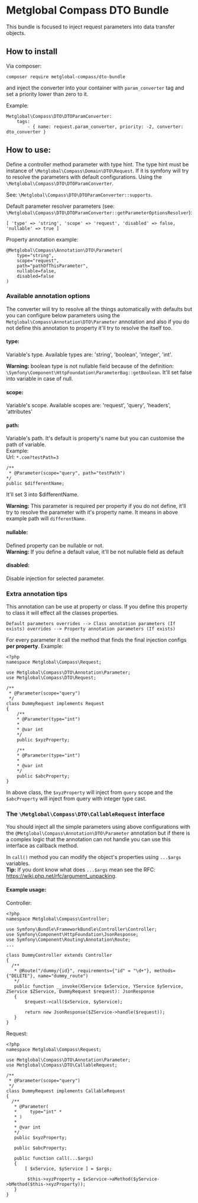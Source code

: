 # Metglobal Compass DTO Bundle
This bundle is focused to inject request parameters into data transfer objects.
## How to install
Via composer:

`composer require metglobal-compass/dto-bundle`

and inject the converter into your container with `param_converter` tag and set a priority lower than zero to it.

Example:

    Metglobal\Compass\DTO\DTOParamConverter:
        tags:
            - { name: request.param_converter, priority: -2, converter: dto_converter }

## How to use:
Define a controller method parameter with type hint. The type hint must be instance of `\Metglobal\Compass\Domain\DTO\Request`. If it is symfony will try to resolve the parameters with default configurations. Using the `\Metglobal\Compass\DTO\DTOParamConverter`.

See: `\Metglobal\Compass\DTO\DTOParamConverter::supports`.

Default parameter resolver parameters (see: `\Metglobal\Compass\DTO\DTOParamConverter::getParameterOptionsResolver`):  

    [ 'type' => 'string', 'scope' => 'request', 'disabled' => false, 'nullable' => true ]  

Property annotation example: 

    @Metglobal\Compass\Annotation\DTO\Parameter(  
        type="string",  
        scope="request",  
        path="pathOfThisParameter",
        nullable=false,
        disabled=false 
    )  


### Available annotation options
The converter will try to resolve all the things automatically with defaults but you can configure below parameters using the `Metglobal\Compass\Annotation\DTO\Parameter` annotation and also if you do not define this annotation to property it'll try to resolve the itself too.
#### type:
Variable's type. Available types are: 'string', 'boolean', 'integer', 'int'.

**Warning:** boolean type is not nullable field because of the definition: `\Symfony\Component\HttpFoundation\ParameterBag::getBoolean`. It'll set false into variable in case of null.

#### scope:
Variable's scope. Available scopes are: 'request', 'query', 'headers', 'attributes'  

#### path:
Variable's path. It's default is property's name but you can customise the path of variable.  
Example:  
Url: `*.com?testPath=3`

    /**
     * @Parameter(scope="query", path="testPath")  
    */
    public $differentName;

It'll set 3 into $differentName.

**Warning:** This parameter is required per property if you do not define, it'll try to resolve the parameter with it's property name. It means in above example path will `differentName`.

#### nullable:
Defined property can be nullable or not.  
**Warning:** If you define a default value, it'll be not nullable field as default 
#### disabled:
Disable injection for selected parameter.

### Extra annotation tips
This annotation can be use at property or class. If you define this property to class it will effect all the classes properties.

    Default parameters overrides --> Class annotation parameters (If exists) overrides --> Property annotation parameters (If exists)

For every parameter it call the method that finds the final injection configs **per property**.
Example:

    <?php  
    namespace Metglobal\Compass\Request;  
      
    use Metglobal\Compass\DTO\Annotation\Parameter;  
    use Metglobal\Compass\DTO\Request;  
      
    /**  
     * @Parameter(scope="query")  
     */
    class DummyRequest implements Request
    {
        /**
        * @Parameter(type="int")
        *
        * @var int  
        */
        public $xyzProperty;  
        
        /**
        * @Parameter(type="int")
        *
        * @var int  
        */
        public $abcProperty;
    }
In above class, the `$xyzProperty` will inject from `query` scope and the `$abcProperty` will inject from query with
integer type cast.

### The `\Metglobal\Compass\DTO\CallableRequest` interface
You should inject all the simple parameters using above configurations with the `@Metglobal\Compass\Annotation\DTO\Parameter` annotation but if there is a complex logic that the annotation can not handle you can use this interface as callback method.

In `call()` method you can modify the object's properties using `...$args` variables.  
**Tip:** If you dont know what does `...$args` mean see the RFC: https://wiki.php.net/rfc/argument_unpacking.
#### Example usage:
Controller:

    <?php  
    namespace Metglobal\Compass\Controller;  
      
    use Symfony\Bundle\FrameworkBundle\Controller\Controller;  
    use Symfony\Component\HttpFoundation\JsonResponse;  
    use Symfony\Component\Routing\Annotation\Route;  
    ...  
      
    class DummyController extends Controller  
    {  
      /**  
       * @Route("/dummy/{id}", requirements={"id" = "\d+"}, methods={"DELETE"}, name="dummy_route")  
       */
       public function __invoke(XService $xService, YService $yService, ZService $ZService, DummyRequest $request): JsonResponse  
       {
           $request->call($xService, $yService);  
     
           return new JsonResponse($ZService->handle($request));  
       }  
    }

Request:

    <?php  
    namespace Metglobal\Compass\Request;  
      
    use Metglobal\Compass\DTO\Annotation\Parameter;  
    use Metglobal\Compass\DTO\CallableRequest;  
      
    /**  
     * @Parameter(scope="query")  
     */
    class DummyRequest implements CallableRequest  
    {  
      /**  
       * @Parameter(  
       *     type="int" *
       * )
       * 
       * @var int  
       */
       public $xyzProperty;  
      
       public $abcProperty;  
      
       public function call(...$args)  
       {
           [ $xService, $yService ] = $args;  
      
            $this->xyzProperty = $xService->aMethod($yService->bMethod($this->xyzProperty));  
       }  
    }

